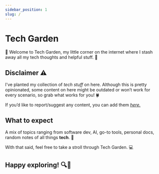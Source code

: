 ```yaml
---
sidebar_position: 1
slug: /
---
```


# Tech Garden

👋 Welcome to Tech Garden, my little corner on the internet where I stash away all my tech thoughts and helpful stuff. 🌾

## Disclaimer ⚠️

I've planted my collection of _tech stuff_ on here. Although this is pretty opinionated, some content on here might be outdated or won’t work for every scenario, so grab what works for you! 🍀

If you’d like to report/suggest any content, you can add them <u>_[here.](https://github.com/harshithasompura/tech-garden/issues)_</u>

## What to expect

A mix of topics ranging from software dev, AI, go-to tools, personal docs, random notes of all things **tech**. 🌱

With that said, feel free to take a stroll through Tech Garden. 💻

## Happy exploring! 🔍🌿
